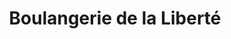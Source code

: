---
title: "Boulangerie de la Liberté"
url: /giberville/boulangerie-de-la-liberte/
shop: boulangerie
---